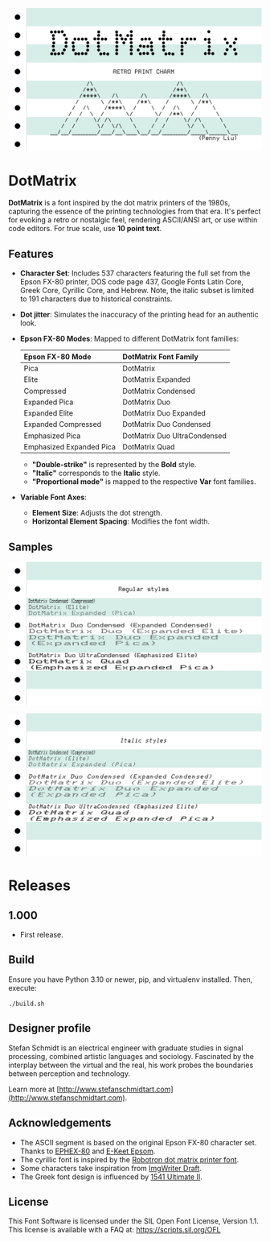 ![Presentation](documentation/DotMatrix-Presentation.png)

# DotMatrix

**DotMatrix** is a font inspired by the dot matrix printers of the 1980s, capturing the essence of the printing technologies from that era. It's perfect for evoking a retro or nostalgic feel, rendering ASCII/ANSI art, or use within code editors. For true scale, use **10 point text**.

## Features

* **Character Set**: Includes 537 characters featuring the full set from the Epson FX-80 printer, DOS code page 437, Google Fonts Latin Core, Greek Core, Cyrillic Core, and Hebrew. Note, the italic subset is limited to 191 characters due to historical constraints.

* **Dot jitter**: Simulates the inaccuracy of the printing head for an authentic look.

* **Epson FX-80 Modes**: Mapped to different DotMatrix font families:
  
  |Epson FX-80 Mode|DotMatrix Font Family|
  |------------|---|
  |Pica|DotMatrix|
  |Elite|DotMatrix Expanded|
  |Compressed|DotMatrix Condensed|
  |Expanded Pica|DotMatrix Duo|
  |Expanded Elite|DotMatrix Duo Expanded|
  |Expanded Compressed|DotMatrix Duo Condensed|
  |Emphasized Pica| DotMatrix Duo UltraCondensed|
  |Emphasized Expanded Pica|DotMatrix Quad|

  * **"Double-strike"** is represented by the **Bold** style.
  * **"Italic"** corresponds to the **Italic** style.
  * **"Proportional mode"** is mapped to the respective **Var** font families.

* **Variable Font Axes**:
  * **Element Size**: Adjusts the dot strength.
  * **Horizontal Element Spacing**: Modifies the font width.

## Samples

![Sample 1](documentation/DotMatrix-Sample1.png)

![Sample 2](documentation/DotMatrix-Sample2.png)

# Releases

## 1.000

* First release.

## Build

Ensure you have Python 3.10 or newer, pip, and virtualenv installed. Then, execute:

    ./build.sh

## Designer profile

Stefan Schmidt is an electrical engineer with graduate studies in signal processing, combined artistic languages and sociology. Fascinated by the interplay between the virtual and the real, his work probes the boundaries between perception and technology.

Learn more at [http://www.stefanschmidtart.com](http://www.stefanschmidtart.com).

## Acknowledgements

* The ASCII segment is based on the original Epson FX-80 character set. Thanks to [EPHEX-80](https://github.com/MurphyMc/EPHEX-80) and [E-Keet Epsom](https://fontstruct.com/fontstructions/show/192525/e_keet_epsom).
* The cyrillic font is inspired by the [Robotron dot matrix printer font](https://github.com/nzeemin/robotron-dotmatrix-font).
* Some characters take inspiration from [ImgWriter Draft](https://fontstruct.com/fontstructions/show/393784/imgwriter_draft).
* The Greek font design is influenced by [1541 Ultimate II](https://github.com/GideonZ/1541ultimate).

## License

This Font Software is licensed under the SIL Open Font License, Version 1.1. This license is available with a FAQ at: https://scripts.sil.org/OFL
